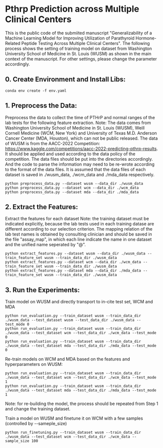 # Pthrp Prediction across Multiple Clinical Centers

This is the public code of the submiited manuscript "Generalizability of a Machine Learning Model for Improving Utilization of Parathyroid Hormone-Related Peptide Testing Across Multiple Clinical Centers".
The following process shows the setting of training model on dataset from Washington University School of Medicine in St. Louis (WUSM) as shown in the main context of the manuscript. For other settings, please change the parameter accordingly.

## 0. Create Environment and Install Libs:

```
conda env create -f env.yaml
```

## 1. Preprocess the Data:
Preprocess the data to collect the time of PTHrP and normal ranges of the lab tests for the following feature extraction. 
Note: The data comes from Washington University School of Medicine in St. Louis (WUSM), Weill Cornell Medicine (WCM, New York) and University of Texas M.D. Anderson Cancer Center (MDA, Houston), which can not be public released. 
The data of WUSM is from the AACC-2022 Competition: https://www.kaggle.com/competitions/aacc-2022-predicting-pthrp-results. It should be applied and used according to the data policy of the competition.
The data files should be put into the directories accordingly. And the code to parse the information may need to be re-wrote according to the format of the data files. It is assumed that the data files of each dataset is saved in ./wusm_data, ./wcm_data and ./mda_data respectively.
```
python preprocess_data.py --dataset wusm --data_dir ./wusm_data
python preprocess_data.py --dataset wcm --data_dir ./wcm_data
python preprocess_data.py --dataset mda --data_dir ./mda_data
```

## 2. Extract the Features:
Extract the features for each dataset
Note: the training dataset must be indicated explicitly, because the lab tests used in each training datase are different according to our selection criterion. The mapping relation of the lab test names is obtained by consulting clinician and should be saved in the file "assay_map", in which each line indicate the name in one dataset and the unified name seperated by "@". 
```
python extract_features.py --dataset wusm --data_dir ./wusm_data --train_feature_set wusm --train_data_dir ./wusm_data
python extract_features.py --dataset wcm --data_dir ./wcm_data --train_feature_set wusm --train_data_dir ./wusm_data
python extract_features.py --dataset mda --data_dir ./mda_data --train_feature_set wusm --train_data_dir ./wusm_data
```

## 3. Run the Experiments:
Train model on WUSM and directly transport to in-cite test set, WCM and MDA
```
python run_evaluation.py --train_dataset wusm --train_data_dir ./wusm_data --test_dataset wusm --test_data_dir ./wusm_data --test_mode 0
python run_evaluation.py --train_dataset wusm --train_data_dir ./wusm_data --test_dataset wcm --test_data_dir ./wcm_data --test_mode 0
python run_evaluation.py --train_dataset wusm --train_data_dir ./wusm_data --test_dataset mda --test_data_dir ./mda_data --test_mode 0
```

Re-train models on WCM and MDA based on the features and hyperparameters on WUSM:
```
python run_evaluation.py --train_dataset wusm --train_data_dir ./wusm_data --test_dataset wcm --test_data_dir ./wcm_data --test_mode 1
python run_evaluation.py --train_dataset wusm --train_data_dir ./wusm_data --test_dataset mda --test_data_dir ./mda_data --test_mode 1
```
Note: for re-building the model, the process should be repeated from Step 1 and change the training dataset.

Train a model on WUSM and finetune it on WCM with a few samples (controlled by --sameple_size)
```
python run_finetuning.py --train_dataset wusm --train_data_dir ./wusm_data --test_dataset wcm --test_data_dir ./wcm_data --sample_size 100
```
